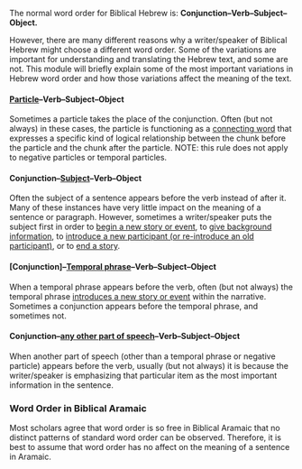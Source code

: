 The normal word order for Biblical Hebrew is: **Conjunction–Verb–Subject–Object.**

However, there are many different reasons why a writer/speaker of Biblical Hebrew might choose a different word order.  Some of the variations are important for understanding and translating the Hebrew text, and some are not.  This module will briefly explain some of the most important variations in Hebrew word order and how those variations affect the meaning of the text.

#### <u>Particle</u>–Verb–Subject–Object

Sometimes a particle takes the place of the conjunction. Often (but not always) in these cases, the particle is functioning as a [connecting word](../grammar-connect-words-phrases/01.md) that expresses a specific kind of logical relationship between the chunk before the particle and the chunk after the particle. NOTE: this rule does not apply to negative particles or temporal particles.

#### Conjunction–<u>Subject</u>–Verb–Object

Often the subject of a sentence appears before the verb instead of after it.  Many of these instances have very little impact on the meaning of a sentence or paragraph. However, sometimes a writer/speaker puts the subject first in order to [begin a new story or event](../writing-newevent), to [give background information](../writing-background), to [introduce a new participant (or re-introduce an old participant)](../writing-participants), or to [end a story](../writing-endofstory).

#### [Conjunction]–<u>Temporal phrase</u>–Verb–Subject–Object

When a temporal phrase appears before the verb, often (but not always) the temporal phrase [introduces a new story or event](../writing-newevent) within the narrative. Sometimes a conjunction appears before the temporal phrase, and sometimes not. 

#### Conjunction–<u>any other part of speech</u>–Verb–Subject–Object

When another part of speech (other than a temporal phrase or negative particle) appears before the verb, usually (but not always) it is because the writer/speaker is emphasizing that particular item as the most important information in the sentence.


### Word Order in Biblical Aramaic

Most scholars agree that word order is so free in Biblical Aramaic that no distinct patterns of standard word order can be observed. Therefore, it is best to assume that word order has no affect on the meaning of a sentence in Aramaic.

